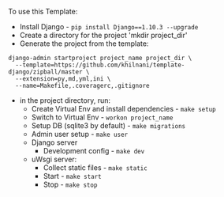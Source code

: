 
To use this Template:

- Install Django - `pip install Django==1.10.3 --upgrade`
- Create a directory for the project 'mkdir project_dir'
- Generate the project from the template:
```
django-admin startproject project_name project_dir \
  --template=https://github.com/khilnani/template-django/zipball/master \
  --extension=py,md,yml,ini \
  --name=Makefile,.coveragerc,.gitignore
```
- in the project directory, run:
  - Create Virtual Env and install dependencies - `make setup`
  - Switch to Virtual Env - `workon project_name`
  - Setup DB (sqlite3 by default) - `make migrations`
  - Admin user setup - `make user`
  - Django server
    - Development config - `make dev`
  - uWsgi server:
    - Collect static files - `make static`
    - Start - `make start`
    - Stop - `make stop`
